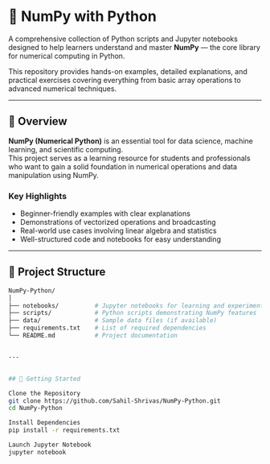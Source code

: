 # 🔢 NumPy with Python

A comprehensive collection of Python scripts and Jupyter notebooks designed to help learners understand and master **NumPy** — the core library for numerical computing in Python.

This repository provides hands-on examples, detailed explanations, and practical exercises covering everything from basic array operations to advanced numerical techniques.

---

## 📘 Overview

**NumPy (Numerical Python)** is an essential tool for data science, machine learning, and scientific computing.  
This project serves as a learning resource for students and professionals who want to gain a solid foundation in numerical operations and data manipulation using NumPy.

### Key Highlights
- Beginner-friendly examples with clear explanations  
- Demonstrations of vectorized operations and broadcasting  
- Real-world use cases involving linear algebra and statistics  
- Well-structured code and notebooks for easy understanding  

---

## 📂 Project Structure

```bash
NumPy-Python/
│
├── notebooks/          # Jupyter notebooks for learning and experiments
├── scripts/            # Python scripts demonstrating NumPy features
├── data/               # Sample data files (if available)
├── requirements.txt    # List of required dependencies
└── README.md           # Project documentation


---


## 🚀 Getting Started

Clone the Repository
git clone https://github.com/Sahil-Shrivas/NumPy-Python.git
cd NumPy-Python

Install Dependencies
pip install -r requirements.txt

Launch Jupyter Notebook
jupyter notebook

